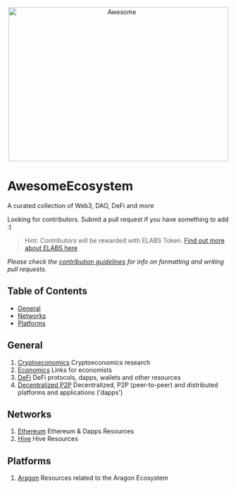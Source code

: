 <div align="center">
  <img width="500" height="350" src="https://raw.githubusercontent.com/sindresorhus/awesome/main/media/logo.svg" alt="Awesome">
</div>

# AwesomeEcosystem

A curated collection of Web3, DAO, DeFi and more

Looking for contributors. Submit a pull request if you have something to add :)
> Hint: Contributors will be rewarded with ELABS Token. [Find out more about ELABS here](https://elabs.ecosis.io)

_Please check the [contribution guidelines](contributing.md) for info on formatting and writing pull requests._

## Table of Contents
- [General](#general)
- [Networks](#networks)
- [Platforms](#platforms)

## General

1. [Cryptoeconomics](https://github.com/jpantunes/awesome-cryptoeconomics) Cryptoeconomics research
1. [Economics](https://github.com/jpantunes/awesome-cryptoeconomics) Links for economists
1. [DeFi](https://github.com/talentlessguy/awesome-defi) DeFi protocols, dapps, wallets and other resources
1. [Decentralized P2P](https://github.com/decentropy/awesome-decentralized) Decentralized, P2P (peer-to-peer) and distributed platforms and applications ('dapps')

## Networks

1. [Ethereum](https://github.com/bekatom/awesome-ethereum) Ethereum & Dapps Resources
1. [Hive](https://github.com/openhive-network/awesome-hive) Hive Resources

## Platforms

1. [Aragon](https://github.com/AraStuff/awesome-aragon) Resources related to the Aragon Ecosystem

